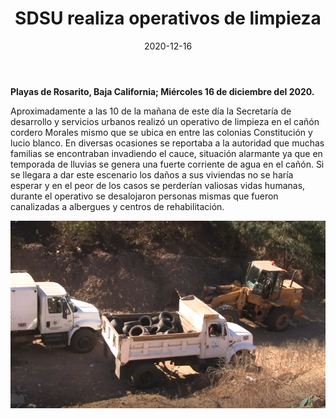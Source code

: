 ﻿---
layout: blog
title:  "SDSU realiza operativos de limpieza"
date:   2020-12-16
categories: rosarito
permalink: /:categories/:title:output_ext
image: /img/cnr/2020-12-16-sdsu-realiza.png
alt: "SDSU realiza operativos de limpieza"
autor: 
---


**Playas de Rosarito, Baja California; Miércoles 16 de  diciembre del 2020.**

Aproximadamente a las 10 de la mañana de este día la Secretaría de desarrollo y servicios urbanos realizó un operativo de limpieza en el cañón cordero Morales mismo que se ubica en entre las colonias Constitución y lucio blanco.
En diversas ocasiones se reportaba a la autoridad que muchas familias se encontraban invadiendo el cauce, situación alarmante ya que en temporada de lluvias se genera una fuerte corriente de agua en el cañón.
Si se llegara a dar este escenario los daños a sus viviendas no se haría esperar y en el peor de los casos se perderían valiosas vidas humanas, durante el operativo se desalojaron personas mismas que fueron canalizadas a albergues y centros de rehabilitación.

<div id="carouselExampleSlidesOnly" class="carousel slide" data-ride="carousel">
  <div class="carousel-inner">
    <div class="carousel-item active">
       <img class="d-block w-100" src="/img/cnr/2020-12-16-sdsu-realiza.png" loading="lazy"  alt="SDSU realiza operativos de limpieza">
    </div>
  </div>
</div>